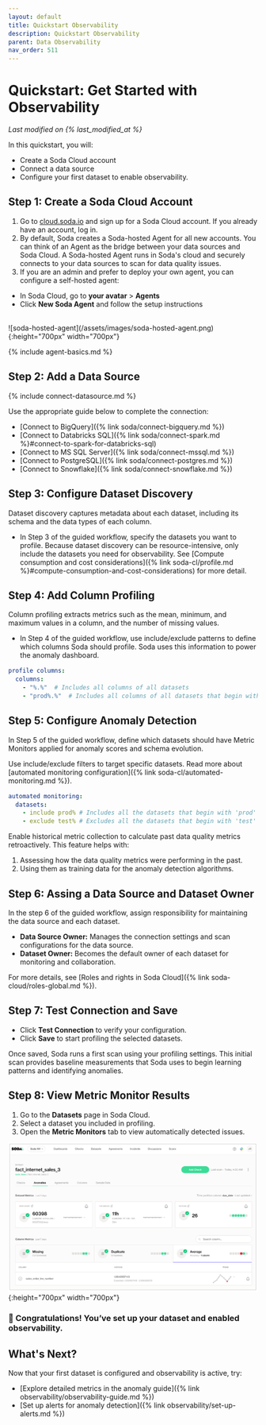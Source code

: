 ```yaml
---
layout: default
title: Quickstart Observability
description: Quickstart Observability
parent: Data Observability
nav_order: 511
---
```


# Quickstart: Get Started with Observability

*Last modified on {% last_modified_at %}*

In this quickstart, you will: 
- Create a Soda Cloud account
- Connect a data source
- Configure your first dataset to enable observability.

## Step 1: Create a Soda Cloud Account
1. Go to <a href="https://cloud.soda.io/signup?utm_source=docs" target="_blank"> cloud.soda.io</a> and sign up for a Soda Cloud account. If you already have an account, log in.
2. By default, Soda creates a Soda-hosted Agent for all new accounts. You can think of an Agent as the bridge between your data sources and Soda Cloud. A Soda-hosted Agent runs in Soda's cloud and securely connects to your data sources to scan for data quality issues.
3. If you are an admin and prefer to deploy your own agent, you can configure a self-hosted agent: 

- In Soda Cloud, go to **your avatar** > **Agents**
- Click **New Soda Agent** and follow the setup instructions
<br />
![soda-hosted-agent](/assets/images/soda-hosted-agent.png){:height="700px" width="700px"}

{% include agent-basics.md %}

## Step 2: Add a Data Source
{% include connect-datasource.md %}

Use the appropriate guide below to complete the connection:
*  [Connect to BigQuery]({% link soda/connect-bigquery.md %})
*  [Connect to Databricks SQL]({% link soda/connect-spark.md %}#connect-to-spark-for-databricks-sql)
*  [Connect to MS SQL Server]({% link soda/connect-mssql.md %})
*  [Connect to PostgreSQL]({% link soda/connect-postgres.md %})
*  [Connect to Snowflake]({% link soda/connect-snowflake.md %})

## Step 3: Configure Dataset Discovery
Dataset discovery captures metadata about each dataset, including its schema and the data types of each column.

- In Step 3 of the guided workflow, specify the datasets you want to profile. Because dataset discovery can be resource-intensive, only include the datasets you need for observability.
See [Compute consumption and cost considerations]({% link soda-cl/profile.md %}#compute-consumption-and-cost-considerations) for more detail.

## Step 4: Add Column Profiling
Column profiling extracts metrics such as the mean, minimum, and maximum values in a column, and the number of missing values.

- In Step 4 of the guided workflow, use include/exclude patterns to define which columns Soda should profile. Soda uses this information to power the anomaly dashboard.

```yaml
profile columns:
  columns:
    - "%.%"  # Includes all columns of all datasets
    - "prod%.%"  # Includes all columns of all datasets that begin with 'prod'
```

## Step 5: Configure Anomaly Detection
In Step 5 of the guided workflow, define which datasets should have Metric Monitors applied for anomaly scores and schema evolution.

Use include/exclude filters to target specific datasets. Read more about [automated monitoring configuration]({% link soda-cl/automated-monitoring.md %}).

```yaml
automated monitoring:
  datasets:
    - include prod% # Includes all the datasets that begin with 'prod'
    - exclude test% # Excludes all the datasets that begin with 'test'
```

Enable historical metric collection to calculate past data quality metrics retroactively. This feature helps with:

1. Assessing how the data quality metrics were performing in the past.
2. Using them as training data for the anomaly detection algorithms.


## Step 6: Assing a Data Source and Dataset Owner
In the step 6 of the guided workflow, assign responsibility for maintaining the data source and each dataset.

- **Data Source Owner:** Manages the connection settings and scan configurations for the data source.
- **Dataset Owner:**  Becomes the default owner of each dataset for monitoring and collaboration.

For more details, see [Roles and rights in Soda Cloud]({% link soda-cloud/roles-global.md %}).

## Step 7: Test Connection and Save
- Click **Test Connection** to verify your configuration.
- Click **Save** to start profiling the selected datasets.

Once saved, Soda runs a first scan using your profiling settings. This initial scan provides baseline measurements that Soda uses to begin learning patterns and identifying anomalies.

## Step 8: View Metric Monitor Results
1. Go to the **Datasets** page in Soda Cloud.
2. Select a dataset you included in profiling.
3. Open the **Metric Monitors** tab to view automatically detected issues.

![profile-anomalies](/assets/images/profile-anomalies.png){:height="700px" width="700px"}

### 🎉 Congratulations! You’ve set up your dataset and enabled observability.

## What's Next?
Now that your first dataset is configured and observability is active, try:

- [Explore detailed metrics in the anomaly guide]({% link observability/observability-guide.md %})
- [Set up alerts for anomaly detection]({% link observability/set-up-alerts.md %})
